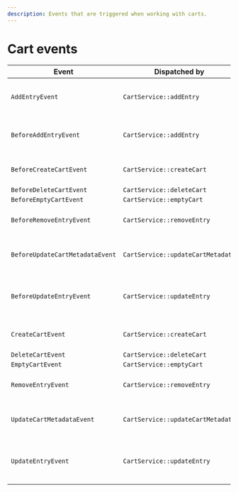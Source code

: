 ```yaml
---
description: Events that are triggered when working with carts.
---
```


# Cart events

| Event | Dispatched by | Properties |
|---|---|---|
|`AddEntryEvent`|`CartService::addEntry`|`CartInterface $cart`</br>`EntryAddStruct $entryAddStruct`</br>`CartInterface $cartResult`|
|`BeforeAddEntryEvent`|`CartService::addEntry`|`CartInterface $cart`</br>`EntryAddStruct $entryAddStruct`</br>`?CartInterface $cartResult = null`|
|`BeforeCreateCartEvent`|`CartService::createCart`|`CartCreateStruct $cartCreateStruct`</br>`?CartInterface $cartResult = null`|
|`BeforeDeleteCartEvent`|`CartService::deleteCart`|`CartInterface $cart`|
|`BeforeEmptyCartEvent`|`CartService::emptyCart`|`CartInterface $cart`|
|`BeforeRemoveEntryEvent`|`CartService::removeEntry`|`CartInterface $cart`</br>`EntryInterface $entry`</br>`?CartInterface $cartResult = null`|
|`BeforeUpdateCartMetadataEvent`|`CartService::updateCartMetadata`|`CartInterface $cart`</br>`CartMetadataUpdateStruct $cartUpdateStruct`</br>`?CartInterface $cartResult = null`|
|`BeforeUpdateEntryEvent`|`CartService::updateEntry`|`CartInterface $cart`</br>`EntryInterface $entry`</br>`EntryUpdateStruct $entryUpdateStruct`</br>`?CartInterface $cartResult = null`|
|`CreateCartEvent`|`CartService::createCart`|`CartCreateStruct $cartCreateStruct`</br>`CartInterface $cartResult`|
|`DeleteCartEvent`|`CartService::deleteCart`|`CartInterface $cart`|
|`EmptyCartEvent`|`CartService::emptyCart`|`CartInterface $cart`|
|`RemoveEntryEvent`|`CartService::removeEntry`|`CartInterface $cart`</br>`EntryInterface $entry`</br>`CartInterface $cartResult`|
|`UpdateCartMetadataEvent`|`CartService::updateCartMetadata`|`CartInterface $cart`</br>`CartMetadataUpdateStruct $cartUpdateStruct`</br>`CartInterface $cartResult`|
|`UpdateEntryEvent`|`CartService::updateEntry`|`CartInterface $cart`</br>`EntryInterface $entry`</br>`EntryUpdateStruct $entryUpdateStruct`</br>`CartInterface $cartResult`|